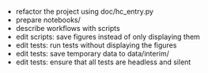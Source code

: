 - refactor the project using doc/hc_entry.py
- prepare notebooks/
- describe workflows with scripts
- edit scripts: save figures instead of only displaying them
- edit tests: run tests without displaying the figures
- edit tests: save temporary data to data/interim/
- edit tests: ensure that all tests are headless and silent